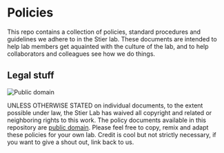 # Policies

This repo contains a collection of policies, standard procedures and guidelines we adhere to in the Stier lab. These documents are intended to help lab members get aquainted with the culture of the lab, and to help collaborators and colleagues see how we do things.

## Legal stuff

![Public domain](http://i.creativecommons.org/p/zero/1.0/88x31.png)

UNLESS OTHERWISE STATED on individual documents, to the extent possible under law, the Stier Lab has waived all copyright and related or neighboring rights to this work.
The policy documents available in this repository are [public domain](http://creativecommons.org/publicdomain/zero/1.0/). Please feel free to copy, remix and adapt these policies for your own lab. Credit is cool but not strictly necessary, if you want to give a shout out, link back to us.
